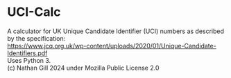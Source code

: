 # UCI-Calc
A calculator for UK Unique Candidate Identifier (UCI) numbers as described by the specification:  
  https://www.jcq.org.uk/wp-content/uploads/2020/01/Unique-Candidate-Identifiers.pdf  
Uses Python 3.  
(c) Nathan Gill 2024 under Mozilla Public License 2.0

